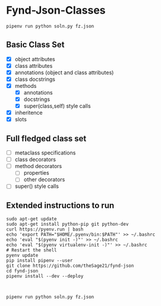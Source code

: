 # Fynd-Json-Classes

```bash
pipenv run python soln.py fz.json
```

## Basic Class Set

- [x] object attributes
- [x] class attributes
- [x] annotations (object and class attributes)
- [x] class docstrings
- [x] methods
    - [x] annotations
    - [x] docstrings
    - [x] super(class,self) style calls
- [x] inheritence
- [x] slots

## Full fledged class set

- [ ] metaclass specifications
- [ ] class decorators
- [ ] method decorators
    - [ ] properties
    - [ ] other decorators
- [ ] super() style calls

## Extended instructions to run

```
sudo apt-get update
sudo apt-get install python-pip git python-dev
curl https://pyenv.run | bash
echo 'export PATH="$HOME/.pyenv/bin:$PATH"' >> ~/.bashrc
echo 'eval "$(pyenv init -)"' >> ~/.bashrc
echo 'eval "$(pyenv virtualenv-init -)"' >> ~/.bashrc
# Restart the shell
pyenv update
pip install pipenv --user
git clone https://github.com/theSage21/fynd-json
cd fynd-json
pipenv install --dev --deploy



pipenv run python soln.py fz.json
```
